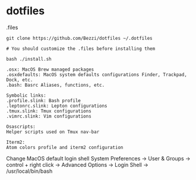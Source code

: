 # dotfiles
.files

```
git clone https://github.com/Bezzi/dotfiles ~/.dotfiles

# You should customize the .files before installing them

bash ./install.sh
```

```
.osx: MacOS Brew managed packages
.osxdefaults: MacOS system defaults configurations Finder, Trackpad, Dock, etc.
.bash: Basrc Aliases, functions, etc.

Symbolic links:
.profile.slink: Bash profile
.leptonrc.slink: Lepton configurations
.tmux.slink: Tmux configurations
.vimrc.slink: Vim configurations

Osascripts:
Helper scripts used on Tmux nav-bar

Iterm2:
Atom colors profile and iterm2 configuration
```

Change MacOS default login shell
System Preferences -> User & Groups -> control + right click -> Advanced Options -> Login Shell -> /usr/local/bin/bash